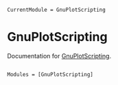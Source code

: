 ```@meta
CurrentModule = GnuPlotScripting
```

# GnuPlotScripting

Documentation for [GnuPlotScripting](https://github.com/vincent-picaud/GnuPlotScripting.jl).

```@index
```

```@autodocs
Modules = [GnuPlotScripting]
```
